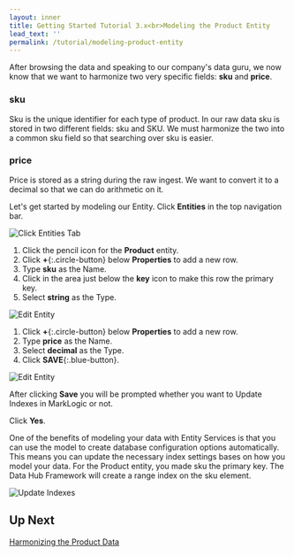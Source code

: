 ```yaml
---
layout: inner
title: Getting Started Tutorial 3.x<br>Modeling the Product Entity
lead_text: ''
permalink: /tutorial/modeling-product-entity
---
```


After browsing the data and speaking to our company's data guru, we now know that we want to harmonize two very specific fields: **sku** and **price**.

### sku
Sku is the unique identifier for each type of product. In our raw data sku is stored in two different fields: sku and SKU. We must harmonize the two into a common sku field so that searching over sku is easier.

### price
Price is stored as a string during the raw ingest. We want to convert it to a decimal so that we can do arithmetic on it.

Let's get started by modeling our Entity. <i class="fa fa-hand-pointer-o"></i> Click **Entities** in the top navigation bar.

![Click Entities Tab]({{site.baseurl}}/images/3x/modeling-product-entity/click-entities.png)

1. <i class="fa fa-hand-pointer-o"></i> Click the pencil icon <i class="fa fa-pencil"></i> for the **Product** entity.
1. <i class="fa fa-hand-pointer-o"></i> Click **+**{:.circle-button} below **Properties** to add a new row.
1. Type **sku** as the Name.
1. <i class="fa fa-hand-pointer-o"></i> Click in the area just below the **key** icon to make this row the primary key.
1. Select **string** as the Type.

![Edit Entity]({{site.baseurl}}/images/3x/modeling-product-entity/edit-product-entity.png)

1. <i class="fa fa-hand-pointer-o"></i> Click **+**{:.circle-button} below **Properties** to add a new row.
1. Type **price** as the Name.
1. Select **decimal** as the Type.
1. <i class="fa fa-hand-pointer-o"></i> Click **SAVE**{:.blue-button}.

![Edit Entity]({{site.baseurl}}/images/3x/modeling-product-entity/edit-product-entity2.png)

After clicking **Save** you will be prompted whether you want to Update Indexes in MarkLogic or not.

<i class="fa fa-hand-pointer-o"></i> Click **Yes**.

One of the benefits of modeling your data with Entity Services is that you can use the model to create database configuration options automatically. This means you can update the necessary index settings bases on how you model your data. For the Product entity, you made sku the primary key. The Data Hub Framework will create a range index on the sku element.

![Update Indexes]({{site.baseurl}}/images/3x/modeling-product-entity/update-indexes1.png)

## Up Next

[Harmonizing the Product Data](../harmonizing-product-data/)
